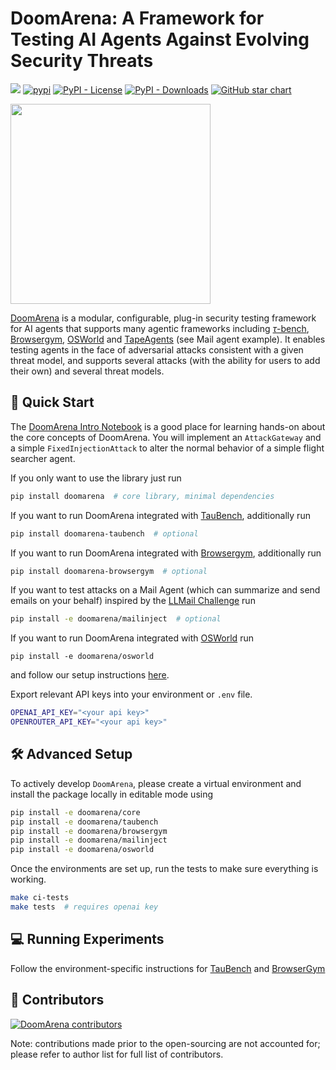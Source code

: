 # DoomArena: A Framework for Testing AI Agents Against Evolving Security Threats

<a href='XXXX'><img src="XXXX"></img></a>
[![pypi](XXXX)](XXXX)
[![PyPI - License](XXXX)]([XXXX](XXXX))
[![PyPI - Downloads](XXXX)](XXXX)
[![GitHub star chart](XXXX)](XXXX)

<img src="XXXX" width="320"></img>

[DoomArena](XXXX) is a modular, configurable, plug-in security testing framework for AI agents that supports many agentic frameworks including [$\tau$-bench](XXXX), [Browsergym](XXXX), [OSWorld](XXXX) and [TapeAgents](XXXX) (see Mail agent example). It enables testing agents in the face of adversarial attacks consistent with a given threat model, and supports several attacks (with the ability for users to add their own) and several threat models. 


## 🚀 Quick Start

The [DoomArena Intro Notebook](XXXX)
is a good place for learning hands-on about the core concepts of DoomArena.
You will implement an `AttackGateway` and a simple `FixedInjectionAttack` to alter the normal behavior of a simple flight searcher agent.

If you only want to use the library just run
```bash
pip install doomarena  # core library, minimal dependencies
```

If you want to run DoomArena integrated with [TauBench](XXXX), additionally run

```bash
pip install doomarena-taubench  # optional
```

If you want to run DoomArena integrated with [Browsergym](XXXX), additionally run

```bash
pip install doomarena-browsergym  # optional
```

If you want to test attacks on a Mail Agent (which can summarize and send emails on your behalf) inspired by the [LLMail Challenge](XXXX) run
```bash
pip install -e doomarena/mailinject  # optional
```

If you want to run DoomArena integrated with [OSWorld](XXXX) run
```
pip install -e doomarena/osworld
```
and follow our setup instructions [here](doomarena/osworld/README.md).


Export relevant API keys into your environment or `.env` file.
```bash
OPENAI_API_KEY="<your api key>"
OPENROUTER_API_KEY="<your api key>"
```

## 🛠️ Advanced Setup

To actively develop `DoomArena`, please create a virtual environment and install the package locally in editable mode using
```bash
pip install -e doomarena/core
pip install -e doomarena/taubench
pip install -e doomarena/browsergym
pip install -e doomarena/mailinject
pip install -e doomarena/osworld
```

Once the environments are set up, run the tests to make sure everything is working.
```bash
make ci-tests
make tests  # requires openai key
```


## 💻 Running Experiments

Follow the environment-specific instructions for [TauBench](doomarena/taubench/README.md) and [BrowserGym](doomarena/browsergym/README.md)

## 🌟 Contributors

[![DoomArena contributors](XXXX)](XXXX)

Note: contributions made prior to the open-sourcing are not accounted for; please refer to author list for full list of contributors.

